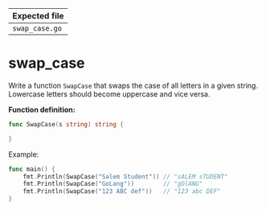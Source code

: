 | Expected file  |
| -------------- |
| `swap_case.go` |

# swap_case

Write a function `SwapCase` that swaps the case of all letters in a given string. Lowercase letters should become uppercase and vice versa.

**Function definition:**

```go
func SwapCase(s string) string {

}
```

Example:

```go
func main() {
    fmt.Println(SwapCase("Salem Student")) // "sALEM sTUDENT"
    fmt.Println(SwapCase("GoLang"))        // "gOlANG"
    fmt.Println(SwapCase("123 ABC def"))   // "123 abc DEF"
}
```

